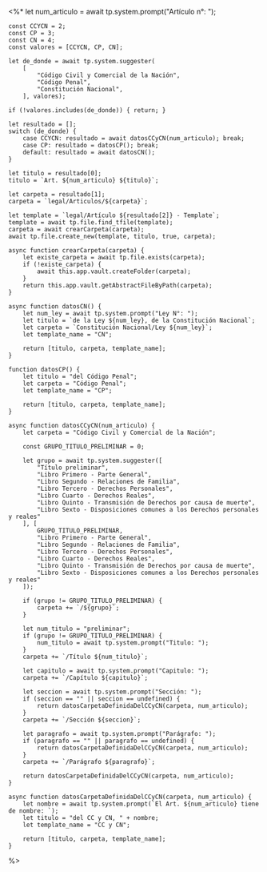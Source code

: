 <%*
	let num_articulo = await tp.system.prompt("Artículo n°: ");

	const CCYCN = 2;
	const CP = 3;
	const CN = 4;
	const valores = [CCYCN, CP, CN];

	let de_donde = await tp.system.suggester(
		[
			"Código Civil y Comercial de la Nación",
			"Código Penal",
			"Constitución Nacional",
		], valores);

	if (!valores.includes(de_donde)) { return; }

	let resultado = [];
	switch (de_donde) {
		case CCYCN: resultado = await datosCCyCN(num_articulo); break;
		case CP: resultado = datosCP(); break;
		default: resultado = await datosCN();
	}

	let titulo = resultado[0];
	titulo = `Art. ${num_articulo} ${titulo}`;

	let carpeta = resultado[1];
	carpeta = `legal/Articulos/${carpeta}`;

	let template = `legal/Artículo ${resultado[2]} - Template`;
	template = await tp.file.find_tfile(template);
	carpeta = await crearCarpeta(carpeta);
	await tp.file.create_new(template, titulo, true, carpeta);

	async function crearCarpeta(carpeta) {
		let existe_carpeta = await tp.file.exists(carpeta);
		if (!existe_carpeta) {
			await this.app.vault.createFolder(carpeta);
		}
		return this.app.vault.getAbstractFileByPath(carpeta);
	}
	
	async function datosCN() {
		let num_ley = await tp.system.prompt("Ley N°: ");
		let titulo = `de la Ley ${num_ley}, de la Constitución Nacional`;
		let carpeta = `Constitución Nacional/Ley ${num_ley}`;
		let template_name = "CN";

		return [titulo, carpeta, template_name];
	}
	
	function datosCP() {
		let titulo = "del Código Penal";
		let carpeta = "Código Penal";
		let template_name = "CP";

		return [titulo, carpeta, template_name];
	}

	async function datosCCyCN(num_articulo) {
		let carpeta = "Código Civil y Comercial de la Nación";
	
		const GRUPO_TITULO_PRELIMINAR = 0;
		
		let grupo = await tp.system.suggester([
			"Título preliminar", 
			"Libro Primero - Parte General",
			"Libro Segundo - Relaciones de Familia",
			"Libro Tercero - Derechos Personales",
			"Libro Cuarto - Derechos Reales",
			"Libro Quinto - Transmisión de Derechos por causa de muerte",
			"Libro Sexto - Disposiciones comunes a los Derechos personales y reales"
		], [
			GRUPO_TITULO_PRELIMINAR, 
			"Libro Primero - Parte General", 
			"Libro Segundo - Relaciones de Familia", 
			"Libro Tercero - Derechos Personales", 
			"Libro Cuarto - Derechos Reales", 
			"Libro Quinto - Transmisión de Derechos por causa de muerte", 
			"Libro Sexto - Disposiciones comunes a los Derechos personales y reales"
		]);

		if (grupo != GRUPO_TITULO_PRELIMINAR) {	
			carpeta += `/${grupo}`;
		}	

		let num_titulo = "preliminar";
		if (grupo != GRUPO_TITULO_PRELIMINAR) {
			num_titulo = await tp.system.prompt("Titulo: ");
		}
		carpeta += `/Título ${num_titulo}`;
	
		let capitulo = await tp.system.prompt("Capitulo: ");	
		carpeta += `/Capítulo ${capitulo}`;
		
		let seccion = await tp.system.prompt("Sección: ");
		if (seccion == "" || seccion == undefined) {
			return datosCarpetaDefinidaDelCCyCN(carpeta, num_articulo);
		}
		carpeta += `/Sección ${seccion}`;

		let paragrafo = await tp.system.prompt("Parágrafo: ");
		if (paragrafo == "" || paragrafo == undefined) {
			return datosCarpetaDefinidaDelCCyCN(carpeta, num_articulo);
		}
		carpeta += `/Parágrafo ${paragrafo}`;

		return datosCarpetaDefinidaDelCCyCN(carpeta, num_articulo);
	}

	async function datosCarpetaDefinidaDelCCyCN(carpeta, num_articulo) {
		let nombre = await tp.system.prompt(`El Art. ${num_articulo} tiene de nombre: `);
		let titulo = "del CC y CN, " + nombre;
		let template_name = "CC y CN";

		return [titulo, carpeta, template_name];
	}
%>